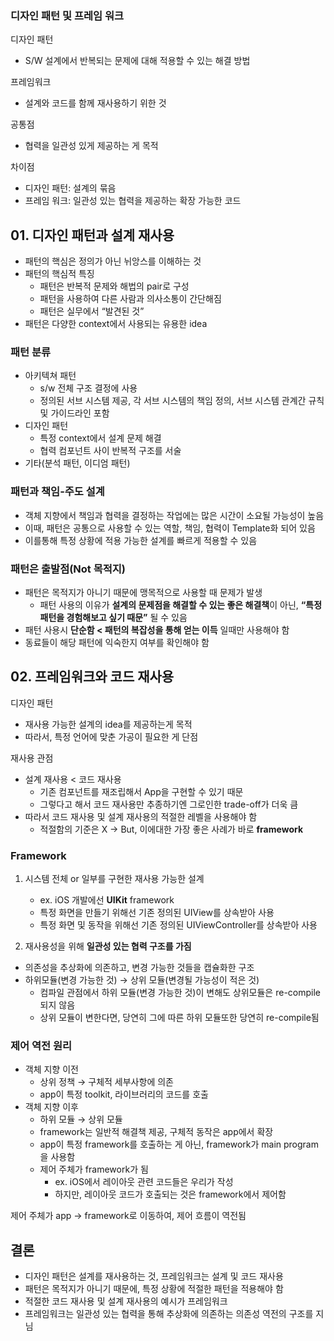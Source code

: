 ### 디자인 패턴 및 프레임 워크

디자인 패턴

- S/W 설계에서 반복되는 문제에 대해 적용할 수 있는 해결 방법

프레임워크

- 설계와 코드를 함께 재사용하기 위한 것

공통점

- 협력을 일관성 있게 제공하는 게 목적

차이점

- 디자인 패턴: 설계의 묶음
- 프레임 워크: 일관성 있는 협력을 제공하는 확장 가능한 코드

## 01. 디자인 패턴과 설계 재사용

- 패턴의 핵심은 정의가 아닌 뉘앙스를 이해하는 것
- 패턴의 핵심적 특징
    - 패턴은 반복적 문제와 해법의 pair로 구성
    - 패턴을 사용하여 다른 사람과 의사소통이 간단해짐
    - 패턴은 실무에서 “발견된 것”
- 패턴은 다양한 context에서 사용되는 유용한 idea

### 패턴 분류

- 아키텍쳐 패턴
    - s/w 전체 구조 결정에 사용
    - 정의된 서브 시스템 제공, 각 서브 시스템의 책임 정의, 서브 시스템 관계간 규칙 및 가이드라인 포함
- 디자인 패턴
    - 특정 context에서 설계 문제 해결
    - 협력 컴포넌트 사이 반복적 구조를 서술
- 기타(분석 패턴, 이디엄 패턴)

### 패턴과 책임-주도 설계

- 객체 지향에서 책임과 협력을 결정하는 작업에는 많은 시간이 소요될 가능성이 높음
- 이때, 패턴은 공통으로 사용할 수 있는 역할, 책임, 협력이 Template화 되어 있음
- 이를통해 특정 상황에 적용 가능한 설계를 빠르게 적용할 수 있음

### 패턴은 출발점(Not 목적지)

- 패턴은 목적지가 아니기 때문에 맹목적으로 사용할 때 문제가 발생
    - 패턴 사용의 이유가 **설계의 문제점을 해결할 수 있는 좋은 해결책**이 아닌, **“특정 패턴을 경험해보고 싶기 때문”** 될 수 있음
- 패턴 사용시 **단순함 < 패턴의 복잡성을 통해 얻는 이득** 일때만 사용해야 함
- 동료들이 해당 패턴에 익숙한지 여부를 확인해야 함

## 02. 프레임워크와 코드 재사용

디자인 패턴

- 재사용 가능한 설계의 idea를 제공하는게 목적
- 따라서, 특정 언어에 맞춘 가공이 필요한 게 단점

재사용 관점

- 설계 재사용 < 코드 재사용
    - 기존 컴포넌트를 재조립해서 App을 구현할 수 있기 때문
    - 그렇다고 해서 코드 재사용만 추종하기엔 그로인한 trade-off가 더욱 큼
- 따라서 코드 재사용 및 설계 재사용의 적절한 레벨을 사용해야 함
    - 적절함의 기준은 X → But, 이에대한 가장 좋은 사례가 바로 **framework**

### Framework

1. 시스템 전체 or 일부를 구현한 재사용 가능한 설계
    - ex. iOS 개발에선 **UIKit** framework
    - 특정 화면을 만들기 위해선 기존 정의된 UIView를 상속받아 사용
    - 특정 화면 및 동작을 위해선 기존 정의된 UIViewController를 상속받아 사용

1. 재사용성을 위해 **일관성 있는 협력 구조를 가짐**
- 의존성을 추상화에 의존하고, 변경 가능한 것들을 캡슐화한 구조
- 하위모듈(변경 가능한 것) → 상위 모듈(변경될 가능성이 적은 것)
    - 컴파일 관점에서 하위 모듈(변경 가능한 것)이 변해도 상위모듈은 re-compile되지 않음
    - 상위 모듈이 변한다면, 당연히 그에 따른 하위 모듈또한 당연히 re-compile됨

### 제어 역전 원리

- 객체 지향 이전
    - 상위 정책 → 구체적 세부사항에 의존
    - app이 특정 toolkit, 라이브러리의 코드를 호출
- 객체 지향 이후
    - 하위 모듈 → 상위 모듈
    - framework는 일반적 해결책 제공, 구체적 동작은 app에서 확장
    - app이 특정 framework를 호출하는 게 아닌, framework가 main program을 사용함
    - 제어 주체가 framework가 됨
        - ex. iOS에서 레이아웃 관련 코드들은 우리가 작성
        - 하지만, 레이아웃 코드가 호출되는 것은 framework에서 제어함

제어 주체가 app → framework로 이동하여, 제어 흐름이 역전됨

## 결론

- 디자인 패턴은 설계를 재사용하는 것, 프레임워크는 설계 및 코드 재사용
- 패턴은 목적지가 아니기 때문에, 특정 상황에 적절한 패턴을 적용해야 함
- 적절한 코드 재사용 및 설계 재사용의 예시가 프레임워크
- 프레임워크는 일관성 있는 협력을 통해 추상화에 의존하는 의존성 역전의 구조를 지님

